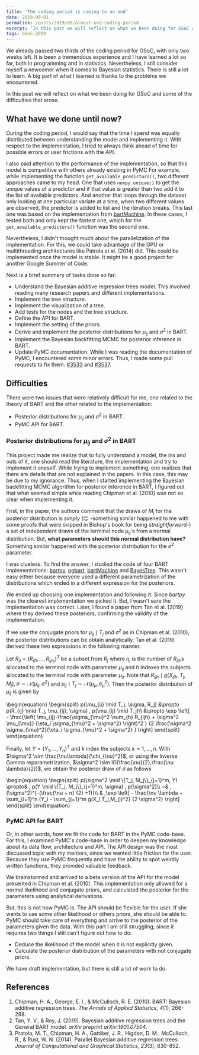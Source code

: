 ```yaml
---
title: 'The coding period is coming to an end'
date: 2019-08-01
permalink: /posts/2019/08/almost-end-coding-period
excerpt: 'In this post we will reflect on what we been doing for GSoC and some of the difficulties that arose.'
tags: GSoC-2019
---
```


We already passed two thirds of the coding period for GSoC, with only two weeks left.
It is been a tremendous experience and I have learned a lot so far, both in programming and in statistics.
Nevertheless, I still consider myself a newcomer when it comes to Bayesian statistics.
There is still a lot to learn.
A big part of what I learned is thanks to the problems we encountered.

In this post we will reflect on what we been doing for GSoC and some of the difficulties that arose.

## What have we done until now?

During the coding period, I would say that the time I spend was equally distributed between understanding the model and implementing it.
With respect to the implementation, I tried to always think ahead of time for possible errors or user frictions with the API.

I also paid attention to the performance of the implementation, so that this model is competitive with others already existing in PyMC
For example, while implementing the function `get_available_predictors()`, two different approaches came to my head.
One that uses `numpy.unique()` to get the unique values of a predictor and if that value is greater than two add it to the list of available predictors.
And another that loops through the dataset only looking at one particular variate at a time, when two different values are observed, the predictor is added to list and the iteration breaks.
This last one was based on the implementation from [bartMachine](https://github.com/kapelner/bartMachine).
In these cases, I tested both and only kept the fastest one, which for the `get_available_predictors()` function was the second one.

Nevertheless, I didn't thought much about the parallelization of the implementation.
For this, we could take advantage of the GPU or multithreading architectures like Patrola et al. (2014) did.
This could be implemented once the model is stable.
It might be a good project for another Google Summer of Code.

Next is a brief summary of tasks done so far:

- Understand the Bayesian additive regression trees model. This involved reading many research papers and different implementations.
- Implement the tree structure.
- Implement the visualization of a tree.
- Add tests for the nodes and the tree structure.
- Define the API for BART.
- Implement the setting of the priors.
- Derive and implement the posterior distributions for $\mu_{ij}$ and $\sigma^2$ in BART.
- Implement the Bayesian backfitting MCMC for posterior inference in BART.
- Update PyMC documentation. While I was reading the documentation of PyMC, I encountered some minor errors. Thus, I made some pull requests to fix them: [#3533](https://github.com/pymc-devs/pymc3/pull/3533) and [#3537](https://github.com/pymc-devs/pymc3/pull/3537).

## Difficulties

There were two issues that were relatively difficult for me, one related to the theory of BART and the other related to the implementation:

- Posterior distributions for $\mu_{ij}$ and $\sigma^2$ in BART.
- PyMC API for BART.

### Posterior distributions for $\mu_{ij}$ and $\sigma^2$ in BART

This project made me realize that to fully understand a model, the ins and outs of it, one should read the literature, the implementation and try to implement it oneself.
While trying to implement something, one realizes that there are details that are not explained in the papers.
In this case, this may be due to my ignorance.
Thus, when I started implementing the Bayesian backfitting MCMC algorithm for posterior inference in BART, I figured out that what seemed simple while reading Chipman et al. (2010) was not so clear when implementing it.

First, in the paper, the authors comment that the draws of $M_j$ for the posterior distribution is *simply* (:neutral_face: -something similar happened to me with some proofs that were skipped in Bishop's book for being *straightforward*-) a set of independent draws of the terminal node $\mu_{ij}$'s from a normal distribution. But, __what parameters should this normal distribution have?__
Something similar happened with the posterior distribution for the $\sigma^2$ parameter.

I was clueless. To find the answer, I studied the code of four BART implementations: [bartpy](https://github.com/JakeColtman/bartpy), [pgbart](https://github.com/balajiln/pgbart), [bartMachine](https://github.com/kapelner/bartMachine) and [BayesTree](https://github.com/cran/BayesTree).
This wasn't easy either because everyone used a different parametrization of the distributions which ended in a different expression for the posteriors.

We ended up choosing one implementation and following it.
Since *bartpy* was the clearest implementation we picked it.
But, I wasn't sure the implementation was correct.
Later, I found a paper from Tan et al. (2019) where they derived these posteriors, confirming the validity of the implementation.

If we use the conjugate priors for $\mu_{ij}\mid T_j$ and $\sigma^2$ as in Chipman et al. (2010), the posterior distributions can be obtain analytically. Tan et al. (2019) derived these two expressions in the following manner.

Let $R_{ij}=(R_{ij1}, \ldots, R_{ij\eta_i})^T$ be a subset from $R_j$ where $\eta_i$ is the number of $R_{ijh}$s allocated to the terminal node with parameter $\mu_{ij}$ and $h$ indexes the subjects allocated to the terminal node with parameter $\mu_{ij}$. Note that $R_{ijh} \mid g(X_{ijh}, T_j, M_j),\sigma \sim \mathcal{N}(\mu_{ij}, \sigma^2)$ and $\mu_{ij} \mid T_j \sim \mathcal{N}(\mu_{\mu}, \sigma_{\mu}^2)$. Then the posterior distribution of $\mu_{ij}$ is given by

\begin{equation}
\begin{split}
p(\mu_{ij} \mid T_j, \sigma, R_j) &\propto p(R_{ij} \mid T_j, \mu_{ij}, \sigma) \, p(\mu_{ij} \mid T_j)\\\\ &\propto \exp \left[ - \frac{\left( \mu_{ij}-\frac{\sigma_{\mu}^2 \sum_{h} R_{ijh} + \sigma^2 \mu_{\mu}} {\eta_i \sigma_{\mu}^2 + \sigma^2} \right)^2 } {2 \frac{\sigma^2 \sigma_{\mu}^2}{\eta_i \sigma_{\mu}^2 + \sigma^2} } \right]
\end{split}
\end{equation}

Finally, let $Y = (Y_1, \ldots, Y_n)^T$ and $k$ index the subjects $k=1,\ldots,n$. With $\sigma^2 \sim \frac{\nu\lambda}{\chi_{\nu}^2}$, or using the Inverse Gamma reparametrization, $\sigma^2 \sim IG(\frac{\nu}{2},\frac{\nu \lambda}{2})$, we obtain the posterior draw of $\sigma$ as follows

\begin{equation}
\begin{split}
p(\sigma^2 \mid \\{T_j, M_j\\}\_{j=1}^m, Y) \propto& \, p(Y \mid \\{T_j, M_j\\}\_{j=1}^m, \sigma) \, p(\sigma^2)\\\\ =& \, (\sigma^2)^{-(\frac{\nu + n} {2} +1)}\\\\ & \,\exp \left[ - \frac{\nu \lambda + \sum_{i=1}^n (Y_i - \sum_{j=1}^m g(X_i,T_j,M_j))^2} {2 \sigma^2} \right]
\end{split}
\end{equation}

### PyMC API for BART

Or, in other words, how we fit the code for BART in the PyMC code-base.
For this, I examined PyMC's code-base in order to deepen my knowledge about its data flow, architecture and API.
The API design was the most discussed topic with my mentors, since we wanted little friction for the user.
Because they use PyMC frequently and have the ability to spot weirdly written functions, they provided valuable feedback.

We brainstormed and arrived to a beta version of the API for the model presented in Chipman et al. (2010).
This implementation only allowed for a normal likelihood and conjugate priors, and calculated the posterior for the parameters using analytical derivations.

But, this is not how PyMC is.
The API should be flexible for the user.
If she wants to use some other likelihood or others priors, she should be able to.
PyMC should take care of everything and arrive to the posterior of the parameters given the data.
With this part I am still struggling, since it requires two things I still can't figure out how to do:

- Deduce the likelihood of the model when it is not explicitly given.
- Calculate the posterior distribution of the parameters with not conjugate priors.

We have draft implementation, but there is still a lot of work to do.

## References
1. Chipman, H. A., George, E. I., & McCulloch, R. E. (2010). BART: Bayesian additive regression trees. *The Annals of Applied Statistics*, *4*(1), 266-298.
2. Tan, Y. V., & Roy, J. (2019). Bayesian additive regression trees and the General BART model. *arXiv preprint arXiv:1901.07504*.
3. Pratola, M. T., Chipman, H. A., Gattiker, J. R., Higdon, D. M., McCulloch, R., & Rust, W. N. (2014). Parallel Bayesian additive regression trees. *Journal of Computational and Graphical Statistics*, *23*(3), 830-852.
